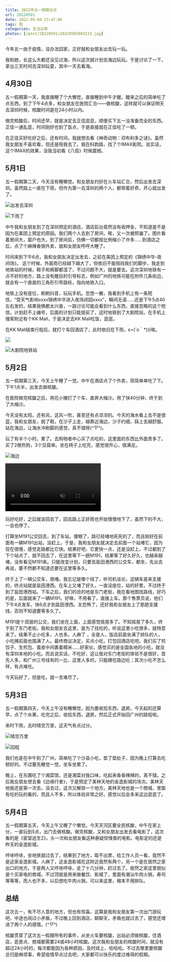 ```yaml
---
title: 2022年五一假期日志
url: 20220501
date: 2022-05-04 23:47:06
tags: 我
categories: 生活日常
photos: [/post/20220501/20220505003213.jpg]
---
```


今年五一由于疫情，没办法回家，正好就和女朋友出去玩一玩。

我和她，长这么大都还没见过海，所以这次就计划去海边玩玩。于是讨论了一下，拿出三天时间去深圳玩耍，其中一天去看海。

<!--more-->

## 4月30日

五一假期第一天，我直接睡了个大懒觉，直接睡到中午才醒。醒来之后的简单吃了点东西，到了下午4点多，和女朋友在医院汇合——做核酸，这样就可以保证明天去深圳时候，核酸时间是在24小时以内。

做完核酸后，时间还早，就是决定去正佳逛逛，顺便买下五一没准备完全的东西。正佳一通乱逛，时间刚好也到了饭点，于是直接就在正佳吃了一顿。

在正佳买好吃好之后，还有时间，我就想去看《神奇动物：邓布利多之谜》。虽然我女朋友不喜欢看，但还是陪我去了。我在科韵路，找了个IMAX影院。说实话，这个IMAX的效果，没我当初看《八佰》时候震撼。

## 5月1日

五一假期第二天，今天没有睡懒觉。和女朋友约好在火车站汇合，然后出发去深圳。虽然路上一直在下雨，但作为第一去深圳的两个人，都带着好奇，开心就出发了。

![出发去深圳](./20220505003213.jpg)

![下雨了](./20220505003228.jpg)

中午我和女朋友到了在深圳预定的酒店，酒店前台竟然没有收押金，不知道是不是因为在美团上预定的原因。我们两个人去到了房间，唉，又一次被照骗了。图片看着房间大，窗户也大，到了房间后，仿佛一切都按比例缩小了许多……到酒店之后，点了个麻辣香锅外卖，就和女朋友呼呼大睡了。

时间来到下午6点，我和女朋友决定出发去，之前在美团上预定的《锦绣中华-夜间场》。 这个时候，外面雨已经越下越大了，但依旧不能阻挡我们的脚步，我走到地铁站的时候，鞋子和裤脚都湿了，不过问题不大，就是要去。这次深圳地铁有一点不好的地方，路上没有醒目的引导标志，例如广州的地铁可能在附件几条街边，就会有一个直直的三角形引导路标，指向地铁入口。

地铁上没有座位，刷刷抖音，玩玩手机。忽悠一撇，我看到手机上有一条短信，“受天气影响xxxx锦绣中华进入夜场闭园xxxx”，瞬间无语……还是下午5点40左右发的，结果我俩都太兴奋，一路讨论可能会看到什么东西，直接忽略的这个短信。计划赶不上编号，后面的计划只能提前了，这时地铁到了大剧院站，在手机上搜索附近有个KK Mall，于是决定去KK Mall吃饭，逛逛。

在KK Mall结束行程后，就打个车回酒店了，此时依旧在下雨，ε=(´ο｀*)))唉。

![](./20220505005437.jpg)

![大剧院地铁站](20220505005430.jpg)

## 5月2日

五一假期第三天，今天上午睡了一觉。中午在酒店点了个外卖，简简单单吃了下。下午1点半，出发去做核酸。

在医院做完核酸之后，用花小猪打了个车，直奔大梅沙。用了快40分钟，终于到了大梅沙。

今天没有太阳，还有风，这风一吹，甚至还有点凉凉的。今天的海水看上去不是很蓝，我和女朋友，脱了鞋，在沙子上走，越靠近海边，沙子约细，踩上去越舒服。站在海边，让海水冲刷脚的感觉，真不错呀(*^▽^*)。

玩了有半个小时，累了。去购物者中心买了点吃的，这里面的东西比外面贵多了。买了2根热狗，3个豆腐串。坐在椅子上吃完，感觉很开心，很满足。

![海边](./20220505232116.jpg)

<video controls muted="true">
  <source src="20220501/9503e4a4da6f5b3d2c7ea145588f7a68.mp4" type="video/mp4">
</video>

玩好吃好，之后就该回去了，回去路上正好雨也开始慢慢地下了，虽然下的不大，一会也停了。

打算坐M191公交回去，到了车站，傻眼了，路已经堵地死死的了，而且刚好在前面有一辆M191出站，没赶上。于是，我和女朋友就决定去前面一个站堵它，因为现在很慢，感觉走路都比它快。结果好吧，它更快一点，还是没赶上，不过都到了下个站点了，就不回去了，在这里等下一趟M191，结果等了好久好久，也越来越堵，没有看见M191来。只能改变计划，只要去盐田港西的公交车，都坐，先出去再说，要不然都不知道还要在这里等多久。

终于上了一辆公交车，很堵。我忘记是哪个线了，听司机谈论，这辆车是来支援的，终点站就是盐田港西。在车上又堵了好久，一直没座位，站的好累，不过终于到了盐田港西站。下车之后，我们的目的地是东门老街，我在看地图找路线，好巧的是，后面就来了一辆M191。好嘛，不用看了，直接上车。那个售票员说，他们下午4点发车，快6点才到盐田港西。太恐怖了，还好我和女朋友上了那趟支援线，否则不知道要等多久了。

M191是个双层的公交，我们坐在上面，上面感觉摇晃多了。不知摇晃了多久，终于到了东门老街。我和女朋友去这里，是为了找吃的，听说这里小吃很多，就特意来了。结果不止小吃多，人也多。人麻了 ，全是人，饭店前面坐满了排队的人，小吃摊前面也围满了人。最终商议决定，买点小吃，打包回酒店吃吧。我们买了煎饺子、生煎包、蛋皮中间裹着糯米……好家伙，感觉买的是全国各地的小吃，就没有深圳本地的小吃。而且说实话，不吃好，这让我对东门老街的体验不是很好，首先人多，和广州三号线有的一比，这里人多的，只能蹲在路边吃；其次小吃不怎么样，有点难吃。

今天玩好了，但是吃，就一言难尽了。

## 5月3日

五一假期第四天，今天上午没有睡懒觉，因为要收拾东西，退房。今天起的还算早，点了个水果，吃完之后，收拾东西，退房。然后正式开始回广州的路程啦。

来时下雨，去时晴空万里，这天气有点过分。

![晴空万里](./20220505235532.jpg)

![回程](./20220505235539.jpg)

我们也是在中午到了广州，简单吃了个沙县小吃，垫了垫肚子，因为晚上打算去吃顿好的。不过要先睡觉一觉，坐车坐累了。

晚上，在东圃吃了个湘菜馆，还是湘菜对我口味，吃起来香香辣辣的，真不错。之后我女朋友想去看《边缘行者》，于是预定了美林天地的金逸影城的场次。美林天地我还是第一次去，没去过，这次又解锁一个地方。美林天地也是一个商城，里面有吃的玩的看的，而且人不多，所以体验非常之好。感觉以后会多来这边逛逛了。

## 5月4日

五一假期第五天，今天上午又睡了个懒觉。今天天河区要全民核酸，中午在家上分，一直玩到5点，出门去做核酸。做完核酸，又和女朋友出发去看电影了，这次看的是《密室逃生2》，头一次和女朋友看这种悬疑惊悚类的电影。电影定的还是昨天的金逸影城。

哼哧哼哧，坐地铁就过去了，结果到了地方，取不出票，给工作人员一看，竟然不是这家金逸影城。人麻了，这金逸影城在这附近竟然有两个，另一个是在居然之家出口的地方。于是两人又哼哧哼哧，走了十几分钟，赶过去了。居然之家这里貌似是个买家电的商城，不过顶层是用来做餐饮、影城了，里面有潮汕牛肉火锅，寿司等等等，而人也不多，以后想吃牛肉火锅，可以来这里，根本不用排队。

## 总结

这次五一，有不尽人意的地方，但也有惊喜。这算是我和女朋友第一次出门游玩吧，中途也闹过小矛盾，不过晚上回到酒店，聊聊天，矛盾也就过去了，感觉还增进了两个人的感情。(*^▽^*)

核酸贯穿了这次五一假期所有的事件，从坐火车要核酸，出站必须做核酸，住酒店，逛景点、商城都需要24或48小时核酸。这次我和女朋友的核酸时间，就没有超过24小时的，每次都能因为各种原因，及时续上，哈哈哈。不过去哪里要核酸总归是麻烦事，希望疫情早点过去吧，大家都可以快乐的度过难得的假期。